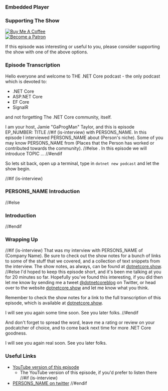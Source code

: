 ### Embedded Player

### Supporting The Show

<div id="podcatcher-links">
    <div class="podcatcher-flexbox">
        <div class="podcatcher-box">
            <a href="https://www.buymeacoffee.com/dotnetcoreshow/?utm_medium=email&utm_campaign=dotnetcore" target="_blank"><img src="https://bmc-cdn.nyc3.digitaloceanspaces.com/BMC-button-images/custom_images/orange_img.png" alt="Buy Me A Coffee" style="height: auto !important;width: auto !important;max-height: 37px;" ></a>
        </div>
        <div class="podcatcher-box">
            <a href="https://www.patreon.com/join/TheDotNetCorePodcast?utm_medium=email&utm_campaign=dotnetcore" target="_blank"><img src="https://c5.patreon.com/external/logo/become_a_patron_button@2x.png" alt="Become a Patron" style="height: auto !important;width: auto !important;max-height: 37px;"></a>
        </div>
    </div>
</div>
    
If this episode was interesting or useful to you, please consider supporting the show with one of the above options.

### Episode Transcription

Hello everyone and welcome to THE .NET Core podcast - the only podcast which is devoted to:

- .NET Core
- ASP.NET Core
- EF Core
- SignalR

and not forgetting The .NET Core community, itself.

I am your host, Jamie "GaProgMan" Taylor, and this is episode EP_NUMBER: TITLE
//#if (is-interview)
with PERSONS_NAME. In this episode I interviewed PERSONS_NAME about (Person's niche). Some of you may know PERSONS_NAME from (Places that the Person has worked or contributed towards the community).
//#else
. In this episode we will introduce TOPIC ...
//#endif

So lets sit back, open up a terminal, type in `dotnet new podcast` and let the show begin.

//#if (is-interview)
### PERSONS_NAME Introduction
//#else
### Introduction
//#endif

### Wrapping Up

//#if (is-interview)
That was my interview with PERSONS_NAME of (Company Name). Be sure to check out the show notes for a bunch of links to some of the stuff that we covered, and a collection of text snippets from the interview. The show notes, as always, can be found at [dotnetcore.show](https://dotnetcore.show/).
//#else
I'd hoped to keep this episode short, and it's been me talking at you for 20 minutes so far. Hopefully you've found this interesting, if you did then let me know by sending me a tweet [@dotnetcoreblog](https://twitter.com/dotnetcoreblog/) on Twitter, or head over to the website [dotnetcore.show](https://dotnetcore.show/) and let me know what you think.

Remember to check the show notes for a link to the full transcription of this episode, which is available at [dotnetcore.show](https://dotnetcore.show/).

I will see you again some time soon. See you later folks.
//#endif

And don't forget to spread the word, leave me a rating or review on your podcatcher of choice, and to come back next time for more .NET Core goodness.

I will see you again real soon. See you later folks.

### Useful Links

- [YouTube version of this episode](https://www.youtube.com/watch?v=)
  - The YouTube version of this episode, if you'd prefer to listen there
//#if (is-interview)
- [PERSONS_NAME on twitter](https://twitter.com/PERSONS_TWITTER)
//#endif